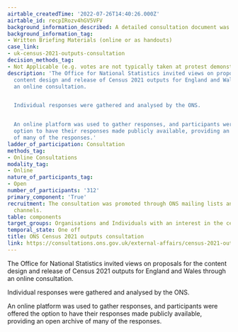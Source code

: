 ```yaml
---
airtable_createdTime: '2022-07-26T14:40:26.000Z'
airtable_id: recpIRozv4hGV5VFV
background_information_described: A detailed consultation document was provided.
background_information_tag:
- Written Briefing Materials (online or as handouts)
case_link:
- uk-census-2021-outputs-consultation
decision_methods_tag:
- Not Applicable (e.g. votes are not typically taken at protest demonstrations)
description: 'The Office for National Statistics invited views on proposals for the
  content design and release of Census 2021 outputs for England and Wales through
  an online consultation.


  Individual responses were gathered and analysed by the ONS.


  An online platform was used to gather responses, and participants were offered the
  option to have their responses made publicly available, providing an open archive
  of many of the responses.'
ladder_of_participation: Consultation
methods_tag:
- Online Consultations
modality_tag:
- Online
nature_of_participants_tag:
- Open
number_of_participants: '312'
primary_component: 'True'
recruitment: The consultation was promoted through ONS mailing lists and other communication
  channels.
table: components
target_groups: Organisations and Individuals with an interest in the census
temporal_state: One off
title: ONS Census 2021 outputs consultation
link: https://consultations.ons.gov.uk/external-affairs/census-2021-outputs-consultation/
---
```


The Office for National Statistics invited views on proposals for the content design and release of Census 2021 outputs for England and Wales through an online consultation.

Individual responses were gathered and analysed by the ONS.

An online platform was used to gather responses, and participants were offered the option to have their responses made publicly available, providing an open archive of many of the responses.